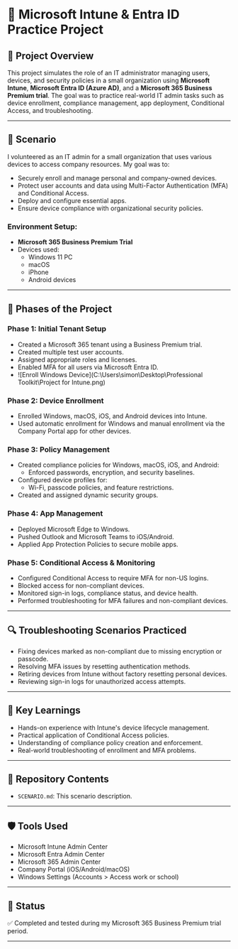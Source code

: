 # 🎯 Microsoft Intune & Entra ID Practice Project

## 📖 Project Overview

This project simulates the role of an IT administrator managing users, devices, and security policies in a small organization using **Microsoft Intune**, **Microsoft Entra ID (Azure AD)**, and a **Microsoft 365 Business Premium trial**. The goal was to practice real-world IT admin tasks such as device enrollment, compliance management, app deployment, Conditional Access, and troubleshooting.

---

## 🏢 Scenario

I volunteered as an IT admin for a small organization that uses various devices to access company resources. My goal was to:
- Securely enroll and manage personal and company-owned devices.
- Protect user accounts and data using Multi-Factor Authentication (MFA) and Conditional Access.
- Deploy and configure essential apps.
- Ensure device compliance with organizational security policies.

### Environment Setup:
- **Microsoft 365 Business Premium Trial**
- Devices used:
  - Windows 11 PC
  - macOS
  - iPhone
  - Android devices

---

## 🔧 Phases of the Project

### Phase 1: Initial Tenant Setup
- Created a Microsoft 365 tenant using a Business Premium trial.
- Created multiple test user accounts.
- Assigned appropriate roles and licenses.
- Enabled MFA for all users via Microsoft Entra ID.
- ![Enroll Windows Device](C:\Users\simon\Desktop\Professional Toolkit\Project for Intune.png) 

### Phase 2: Device Enrollment
- Enrolled Windows, macOS, iOS, and Android devices into Intune.
- Used automatic enrollment for Windows and manual enrollment via the Company Portal app for other devices.

### Phase 3: Policy Management
- Created compliance policies for Windows, macOS, iOS, and Android:
  - Enforced passwords, encryption, and security baselines.
- Configured device profiles for:
  - Wi-Fi, passcode policies, and feature restrictions.
- Created and assigned dynamic security groups.

### Phase 4: App Management
- Deployed Microsoft Edge to Windows.
- Pushed Outlook and Microsoft Teams to iOS/Android.
- Applied App Protection Policies to secure mobile apps.

### Phase 5: Conditional Access & Monitoring
- Configured Conditional Access to require MFA for non-US logins.
- Blocked access for non-compliant devices.
- Monitored sign-in logs, compliance status, and device health.
- Performed troubleshooting for MFA failures and non-compliant devices.

---

## 🔍 Troubleshooting Scenarios Practiced
- Fixing devices marked as non-compliant due to missing encryption or passcode.
- Resolving MFA issues by resetting authentication methods.
- Retiring devices from Intune without factory resetting personal devices.
- Reviewing sign-in logs for unauthorized access attempts.

---

## 🚀 Key Learnings
- Hands-on experience with Intune's device lifecycle management.
- Practical application of Conditional Access policies.
- Understanding of compliance policy creation and enforcement.
- Real-world troubleshooting of enrollment and MFA problems.

---

## 📂 Repository Contents
- `SCENARIO.md`: This scenario description.

---

## 🛡️ Tools Used
- Microsoft Intune Admin Center
- Microsoft Entra Admin Center
- Microsoft 365 Admin Center
- Company Portal (iOS/Android/macOS)
- Windows Settings (Accounts > Access work or school)

---

## 📅 Status
✅ Completed and tested during my Microsoft 365 Business Premium trial period.

---

